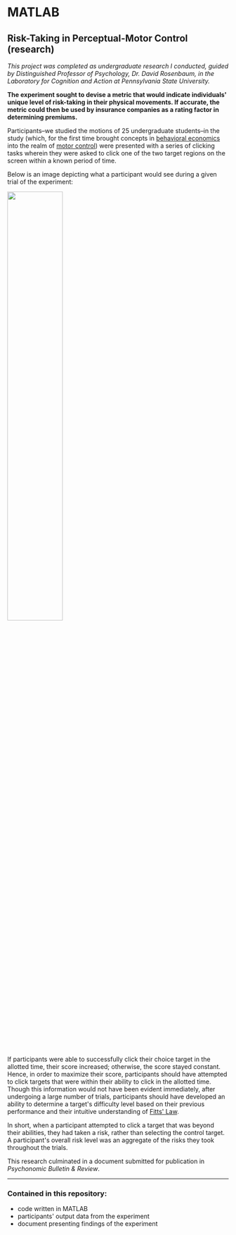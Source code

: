 # MATLAB
## Risk-Taking in Perceptual-Motor Control (research)

*This project was completed as undergraduate research I conducted, guided by Distinguished Professor of Psychology, Dr. David Rosenbaum, in the Laboratory for Cognition and Action at Pennsylvania State University.*

**The experiment sought to devise a metric that would indicate individuals' unique level of risk-taking in their physical movements. If accurate, the metric could then be used by insurance companies as a rating factor in determining premiums.**

Participants–we studied the motions of 25 undergraduate students–in the study (which, for the first time brought concepts in [behavioral economics](https://en.wikipedia.org/wiki/Behavioral_economics) into the realm of [motor control](https://en.wikipedia.org/wiki/Motor_control)) were presented with a series of clicking tasks wherein they were asked to click one of the two target regions on the screen within a known period of time. 

Below is an image depicting what a participant would see during a given trial of the experiment:

<img src="https://github.com/JosephKnittel/MATLAB/blob/main/Images/screen.png" width="50%">

If participants were able to successfully click their choice target in the allotted time, their score increased; otherwise, the score stayed constant. Hence, in order to maximize their score, participants should have attempted to click targets that were within their ability to click in the allotted time. Though this information would not have been evident immediately, after undergoing a large number of trials, participants should have developed an ability to determine a target's difficulty level based on their previous performance and their intuitive understanding of [Fitts' Law](https://en.wikipedia.org/wiki/Fitts%27s_law). 

In short, when a participant attempted to click a target that was beyond their abilities, they had taken a risk, rather than selecting the control target. A participant's overall risk level was an aggregate of the risks they took throughout the trials.

This research culminated in a document submitted for publication in *Psychonomic Bulletin & Review*.

<hr>

### Contained in this repository:

- code written in MATLAB 
- participants' output data from the experiment
- document presenting findings of the experiment
